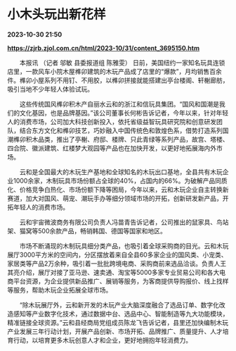 # 小木头玩出新花样

**2023-10-30 21:50**

**https://zjrb.zjol.com.cn/html/2023-10/31/content_3695150.htm**

　　本报讯 （记者 邬敏 县委报道组 陈雅雯） 日前，美国纽约一家知名玩具连锁店里，一款风车小院木屋榫卯建筑的木玩产品成了店里的“爆款”，月均销售百余件。榫卯小屋系列不用钉、不用胶，以榫卯拼接就能搭建出亭台楼阁、轩榭廊舫，吸引当地不少年轻人体验试玩。

　　这些传统国风榫卯积木产自丽水云和的浙江和信玩具集团。“国风和国潮是我们的文化基因，也是品牌基因。”该公司董事长何彬告诉记者，今年以来，针对年轻人的消费市场，公司加大科技创新投入，依托省级益智玩具研究院和创意研发团队，结合东方文化和榫卯技艺，巧妙融入中国传统色和敦煌色系，借势打造系列国潮榫卯积木品类，推出了亭榭、府邸、楼牌、只此青绿等系列产品，故宫、塔楼、四合院、徽派建筑、红楼梦大观园等产品也在加快开发，以更好地拓展海内外市场。

　　云和是全国最大的木玩生产基地和全球知名的木玩出口基地，全县共有木玩企业1000余家，木制玩具市场份额占全球的40%，占国内的66%。为破解产品同质化、价格竞争白热化、市场份额下降等困局，今年以来，云和木玩企业自主转换新赛道，加大对国风、萌宠、潮玩手办等细分领域市场的开拓，创新研发新产品，开拓年轻人的消费市场。

　　云和宇宙微波商务有限公司负责人冯苗青告诉记者，公司推出的鼠家具、鸟站架、猫窝等500余款产品，畅销韩国、德国等国家和地区。

　　市场不断涌现的木制玩具细分类产品，也吸引着全球采购商的目光。云和木玩展厅3000平方米的空间内，分区摆放着来自全县60多家企业的国风类、小宠类、家居类等产品2万余种，吸引着一批批跨境电商、采购商前来选品洽谈。负责人王其亮介绍，展厅对接了亚马逊、速卖通、淘宝等5000多家专业贸易公司和各大电商平台资源，为企业提供新品推广、展销等服务，为客商提供导购报价、线上找样等服务，帮助木玩企业拓展全球市场。

　　“除木玩展厅外，云和新开发的木玩产业大脑深度融合了选品订单、数字化改造感知等产业数字化技术，通过数据中台、选品中心、智能制造等九大功能模块，精准链接全球资源。”云和县经商局党组成员陈龙飞告诉记者，县里还加快编制木玩产业发展三年行动计划，开展产品创新、市场开拓、品牌推广、质量提升、人才培育行动，以培育更多木玩创意人才和企业，更好地拥抱年轻消费力。